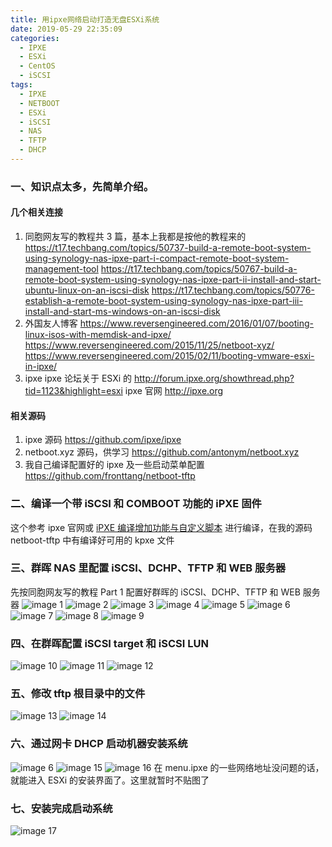 ```yaml
---
title: 用ipxe网络启动打造无盘ESXi系统
date: 2019-05-29 22:35:09
categories:
  - IPXE
  - ESXi
  - CentOS
  - iSCSI
tags:
  - IPXE
  - NETBOOT
  - ESXi
  - iSCSI
  - NAS
  - TFTP
  - DHCP
---
```


<!--more-->

### 一、知识点太多，先简单介绍。

#### 几个相关连接

1. 同胞网友写的教程共 3 篇，基本上我都是按他的教程来的
   https://t17.techbang.com/topics/50737-build-a-remote-boot-system-using-synology-nas-ipxe-part-i-compact-remote-boot-system-management-tool
   https://t17.techbang.com/topics/50767-build-a-remote-boot-system-using-synology-nas-ipxe-part-ii-install-and-start-ubuntu-linux-on-an-iscsi-disk
   https://t17.techbang.com/topics/50776-establish-a-remote-boot-system-using-synology-nas-ipxe-part-iii-install-and-start-ms-windows-on-an-iscsi-disk
2. 外国友人博客
   https://www.reversengineered.com/2016/01/07/booting-linux-isos-with-memdisk-and-ipxe/
   https://www.reversengineered.com/2015/11/25/netboot-xyz/
   https://www.reversengineered.com/2015/02/11/booting-vmware-esxi-in-ipxe/
3. ipxe
   ipxe 论坛关于 ESXi 的
   http://forum.ipxe.org/showthread.php?tid=1123&highlight=esxi
   ipxe 官网
   http://ipxe.org

#### 相关源码

1. ipxe 源码
   https://github.com/ipxe/ipxe
2. netboot.xyz 源码，供学习
   https://github.com/antonym/netboot.xyz
3. 我自己编译配置好的 ipxe 及一些启动菜单配置
   https://github.com/fronttang/netboot-tftp

### 二、编译一个带 iSCSI 和 COMBOOT 功能的 iPXE 固件

这个参考 ipxe 官网或 [iPXE 编译增加功能与自定义脚本](https://blog.open4j.com/2019/05/30/ipxe-build-embedded-script/) 进行编译，在我的源码 netboot-tftp 中有编译好可用的 kpxe 文件

### 三、群晖 NAS 里配置 iSCSI、DCHP、TFTP 和 WEB 服务器

先按同胞网友写的教程 Part 1 配置好群晖的 iSCSI、DCHP、TFTP 和 WEB 服务器
![image 1](1.png)
![image 2](2.png)
![image 3](3.png)
![image 4](4.png)
![image 5](5.png)
![image 6](6.png)
![image 7](7.png)
![image 8](8.png)
![image 9](9.png)

### 四、在群晖配置 iSCSI target 和 iSCSI LUN

![image 10](10.png)
![image 11](11.png)
![image 12](12.png)

### 五、修改 tftp 根目录中的文件

![image 13](13.png)
![image 14](14.png)

### 六、通过网卡 DHCP 启动机器安装系统

![image 6](6.png)
![image 15](15.png)
![image 16](16.png)
在 menu.ipxe 的一些网络地址没问题的话，就能进入 ESXi 的安装界面了。这里就暂时不贴图了

### 七、安装完成启动系统

![image 17](17.png)
